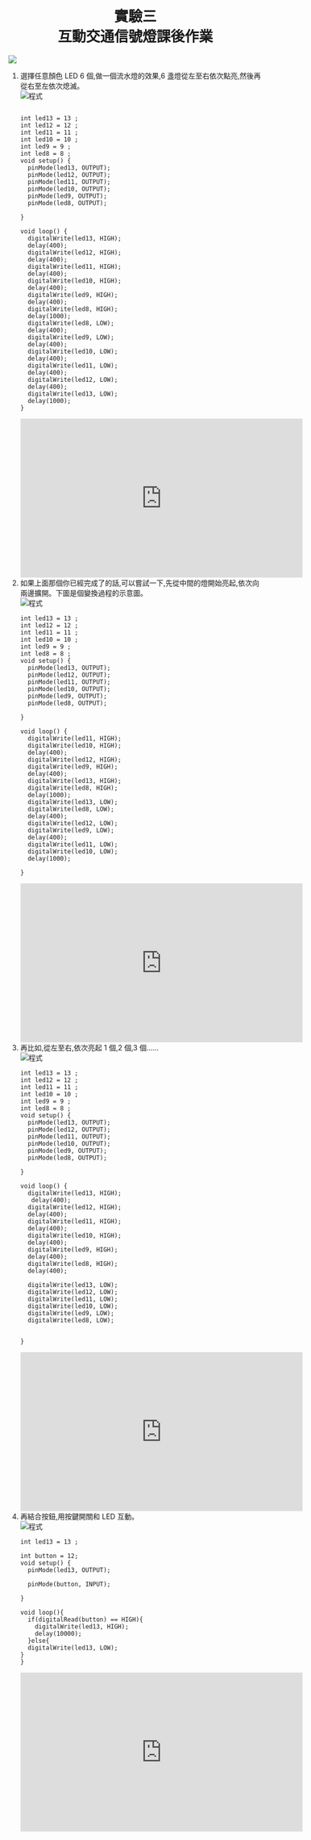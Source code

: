 <center>
<H1> 實驗三</br>
互動交通信號燈課後作業</br>
</h1>
</center>

![](https://github.com/cow2166/gitbo/blob/master/re/%E8%9E%A2%E5%B9%95%E5%BF%AB%E7%85%A7%202018-04-29%20%E4%B8%8B%E5%8D%882.52.49.png?raw=true)

<ol type="1">
<li>選擇任意顏色 LED 6 個,做一個流水燈的效果,6 盞燈從左至右依次點亮,然後再 從右至左依次熄滅。</li>

<img src="https://github.com/cow2166/gitbo/blob/master/re/%E8%9E%A2%E5%B9%95%E5%BF%AB%E7%85%A7%202018-04-29%20%E4%B8%8B%E5%8D%885.38.37.png?raw=true" alt="程式" title="程式">



```

int led13 = 13 ;
int led12 = 12 ;
int led11 = 11 ;
int led10 = 10 ;
int led9 = 9 ;
int led8 = 8 ;
void setup() {
  pinMode(led13, OUTPUT);
  pinMode(led12, OUTPUT);
  pinMode(led11, OUTPUT);
  pinMode(led10, OUTPUT);
  pinMode(led9, OUTPUT);
  pinMode(led8, OUTPUT);

}

void loop() {
  digitalWrite(led13, HIGH);
  delay(400);
  digitalWrite(led12, HIGH);
  delay(400);
  digitalWrite(led11, HIGH);
  delay(400);
  digitalWrite(led10, HIGH);
  delay(400);
  digitalWrite(led9, HIGH);
  delay(400);
  digitalWrite(led8, HIGH);
  delay(1000);
  digitalWrite(led8, LOW);
  delay(400);
  digitalWrite(led9, LOW);
  delay(400);
  digitalWrite(led10, LOW);
  delay(400);
  digitalWrite(led11, LOW);
  delay(400);
  digitalWrite(led12, LOW);
  delay(400);
  digitalWrite(led13, LOW);
  delay(1000);
}
```


<iframe width="560" height="315" src="https://www.youtube.com/embed/Wb8W63FOoro" frameborder="0" allow="autoplay; encrypted-media" allowfullscreen></iframe>


<li>如果上面那個你已經完成了的話,可以嘗試一下,先從中間的燈開始亮起,依次向 兩邊擴開。下圖是個變換過程的示意圖。</li>


<img src="https://github.com/cow2166/gitbo/blob/master/re/%E8%9E%A2%E5%B9%95%E5%BF%AB%E7%85%A7%202018-04-29%20%E4%B8%8B%E5%8D%885.41.11.png?raw=true" alt="程式" title="程式">

```
int led13 = 13 ;
int led12 = 12 ;
int led11 = 11 ;
int led10 = 10 ;
int led9 = 9 ;
int led8 = 8 ;
void setup() {
  pinMode(led13, OUTPUT);
  pinMode(led12, OUTPUT);
  pinMode(led11, OUTPUT);
  pinMode(led10, OUTPUT);
  pinMode(led9, OUTPUT);
  pinMode(led8, OUTPUT);

}

void loop() {
  digitalWrite(led11, HIGH);
  digitalWrite(led10, HIGH);
  delay(400);
  digitalWrite(led12, HIGH);
  digitalWrite(led9, HIGH);
  delay(400);
  digitalWrite(led13, HIGH);
  digitalWrite(led8, HIGH);
  delay(1000);
  digitalWrite(led13, LOW);
  digitalWrite(led8, LOW);
  delay(400);
  digitalWrite(led12, LOW);
  digitalWrite(led9, LOW);
  delay(400);
  digitalWrite(led11, LOW);
  digitalWrite(led10, LOW);
  delay(1000);

}

```

<iframe width="560" height="315" src="https://www.youtube.com/embed/NwWbz7tk1ag" frameborder="0" allow="autoplay; encrypted-media" allowfullscreen></iframe>


<li>再比如,從左至右,依次亮起 1 個,2 個,3 個......</li>


<img src="https://github.com/cow2166/gitbo/blob/master/re/%E8%9E%A2%E5%B9%95%E5%BF%AB%E7%85%A7%202018-04-29%20%E4%B8%8B%E5%8D%885.43.19.png?raw=true" alt="程式" title="程式">



```
int led13 = 13 ;
int led12 = 12 ;
int led11 = 11 ;
int led10 = 10 ;
int led9 = 9 ;
int led8 = 8 ;
void setup() {
  pinMode(led13, OUTPUT);
  pinMode(led12, OUTPUT);
  pinMode(led11, OUTPUT);
  pinMode(led10, OUTPUT);
  pinMode(led9, OUTPUT);
  pinMode(led8, OUTPUT);

}

void loop() {
  digitalWrite(led13, HIGH);
   delay(400);
  digitalWrite(led12, HIGH);
  delay(400);   
  digitalWrite(led11, HIGH);
  delay(400);   
  digitalWrite(led10, HIGH);
  delay(400);
  digitalWrite(led9, HIGH);
  delay(400);   
  digitalWrite(led8, HIGH);
  delay(400);

  digitalWrite(led13, LOW);
  digitalWrite(led12, LOW); 
  digitalWrite(led11, LOW);
  digitalWrite(led10, LOW);
  digitalWrite(led9, LOW);
  digitalWrite(led8, LOW);
 

}

```


<iframe width="560" height="315" src="https://www.youtube.com/embed/jk1a_RDkoFM" frameborder="0" allow="autoplay; encrypted-media" allowfullscreen></iframe>

<li>再結合按鈕,用按鍵開關和 LED 互動。</li>

<img src="https://github.com/cow2166/gitbo/blob/master/re/%E8%9E%A2%E5%B9%95%E5%BF%AB%E7%85%A7%202018-04-29%20%E4%B8%8B%E5%8D%885.46.01.png?raw=true" alt="程式" title="程式">



```
int led13 = 13 ;

int button = 12;
void setup() {
  pinMode(led13, OUTPUT);

  pinMode(button, INPUT);

}

void loop(){
  if(digitalRead(button) == HIGH){
    digitalWrite(led13, HIGH);
    delay(10000);
  }else{
  digitalWrite(led13, LOW);
}
}

```



<iframe width="560" height="315" src="https://www.youtube.com/embed/TqE5Kzkg3mQ" frameborder="0" allow="autoplay; encrypted-media" allowfullscreen></iframe>

</ol>






